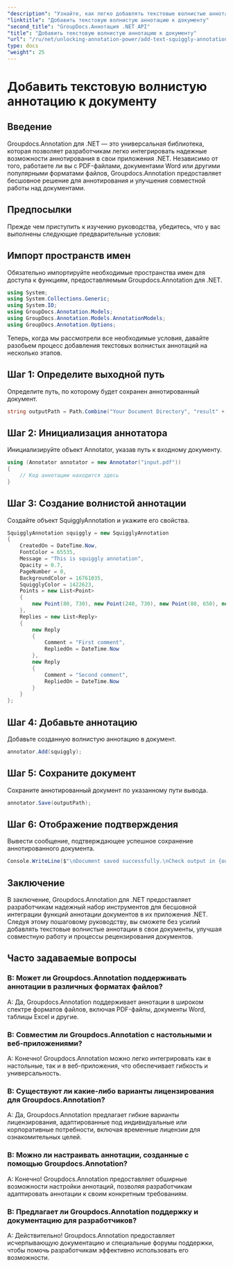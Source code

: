 ```yaml
---
"description": "Узнайте, как легко добавлять текстовые волнистые аннотации к документам с помощью Groupdocs.Annotation для .NET. Улучшите совместную работу и процессы рецензирования документов."
"linktitle": "Добавить текстовую волнистую аннотацию к документу"
"second_title": "GroupDocs.Аннотация .NET API"
"title": "Добавить текстовую волнистую аннотацию к документу"
"url": "/ru/net/unlocking-annotation-power/add-text-squiggly-annotation/"
type: docs
"weight": 25
---
```


# Добавить текстовую волнистую аннотацию к документу

## Введение

Groupdocs.Annotation для .NET — это универсальная библиотека, которая позволяет разработчикам легко интегрировать надежные возможности аннотирования в свои приложения .NET. Независимо от того, работаете ли вы с PDF-файлами, документами Word или другими популярными форматами файлов, Groupdocs.Annotation предоставляет бесшовное решение для аннотирования и улучшения совместной работы над документами.

## Предпосылки

Прежде чем приступить к изучению руководства, убедитесь, что у вас выполнены следующие предварительные условия:

## Импорт пространств имен

Обязательно импортируйте необходимые пространства имен для доступа к функциям, предоставляемым Groupdocs.Annotation для .NET.

```csharp
using System;
using System.Collections.Generic;
using System.IO;
using GroupDocs.Annotation.Models;
using GroupDocs.Annotation.Models.AnnotationModels;
using GroupDocs.Annotation.Options;
```

Теперь, когда мы рассмотрели все необходимые условия, давайте разобьем процесс добавления текстовых волнистых аннотаций на несколько этапов.

## Шаг 1: Определите выходной путь

Определите путь, по которому будет сохранен аннотированный документ.

```csharp
string outputPath = Path.Combine("Your Document Directory", "result" + Path.GetExtension("input.pdf"));
```

## Шаг 2: Инициализация аннотатора

Инициализируйте объект Annotator, указав путь к входному документу.

```csharp
using (Annotator annotator = new Annotator("input.pdf"))
{
    // Код аннотации находится здесь
}
```

## Шаг 3: Создание волнистой аннотации

Создайте объект SquigglyAnnotation и укажите его свойства.

```csharp
SquigglyAnnotation squiggly = new SquigglyAnnotation
{
    CreatedOn = DateTime.Now,
    FontColor = 65535,
    Message = "This is squiggly annotation",
    Opacity = 0.7,
    PageNumber = 0,
    BackgroundColor = 16761035,
    SquigglyColor = 1422623,
    Points = new List<Point>
    {
        new Point(80, 730), new Point(240, 730), new Point(80, 650), new Point(240, 650)
    },
    Replies = new List<Reply>
    {
        new Reply
        {
            Comment = "First comment",
            RepliedOn = DateTime.Now
        },
        new Reply
        {
            Comment = "Second comment",
            RepliedOn = DateTime.Now
        }
    }
};
```

## Шаг 4: Добавьте аннотацию

Добавьте созданную волнистую аннотацию в документ.

```csharp
annotator.Add(squiggly);
```

## Шаг 5: Сохраните документ

Сохраните аннотированный документ по указанному пути вывода.

```csharp
annotator.Save(outputPath);
```

## Шаг 6: Отображение подтверждения

Вывести сообщение, подтверждающее успешное сохранение аннотированного документа.

```csharp
Console.WriteLine($"\nDocument saved successfully.\nCheck output in {outputPath}.");
```

## Заключение

В заключение, Groupdocs.Annotation для .NET предоставляет разработчикам надежный набор инструментов для бесшовной интеграции функций аннотации документов в их приложения .NET. Следуя этому пошаговому руководству, вы сможете без усилий добавлять текстовые волнистые аннотации в свои документы, улучшая совместную работу и процессы рецензирования документов.

## Часто задаваемые вопросы

### В: Может ли Groupdocs.Annotation поддерживать аннотации в различных форматах файлов?

A: Да, Groupdocs.Annotation поддерживает аннотации в широком спектре форматов файлов, включая PDF-файлы, документы Word, таблицы Excel и другие.

### В: Совместим ли Groupdocs.Annotation с настольными и веб-приложениями?

A: Конечно! Groupdocs.Annotation можно легко интегрировать как в настольные, так и в веб-приложения, что обеспечивает гибкость и универсальность.

### В: Существуют ли какие-либо варианты лицензирования для Groupdocs.Annotation?

A: Да, Groupdocs.Annotation предлагает гибкие варианты лицензирования, адаптированные под индивидуальные или корпоративные потребности, включая временные лицензии для ознакомительных целей.

### В: Можно ли настраивать аннотации, созданные с помощью Groupdocs.Annotation?

A: Конечно! Groupdocs.Annotation предоставляет обширные возможности настройки аннотаций, позволяя разработчикам адаптировать аннотации к своим конкретным требованиям.

### В: Предлагает ли Groupdocs.Annotation поддержку и документацию для разработчиков?

A: Действительно! Groupdocs.Annotation предоставляет исчерпывающую документацию и специальные форумы поддержки, чтобы помочь разработчикам эффективно использовать его возможности.